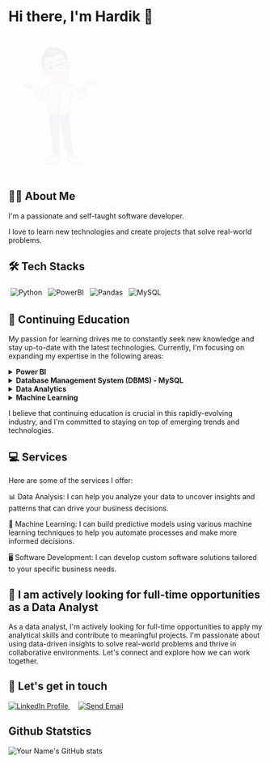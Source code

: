

# Hi there, I'm Hardik 👋

<div style="display: flex; justify-content: center;">
    <img src="ezgif.com-video-to-gif.gif" alt="GitHub Icon">
</div>


## 👨‍💻 About Me

I'm a passionate and self-taught software developer. 

I love to learn new technologies and create projects that solve real-world problems.

## 🛠️ Tech Stacks

<p float="left">
  <img src="https://img.icons8.com/color/48/000000/python--v1.png" alt="Python" height="60" style="vertical-align:top; margin:4px">
  <img src="https://img.icons8.com/color/48/000000/power-bi.png" alt="PowerBI" height="60" style="vertical-align:top; margin:4px">
  <img src="https://img.icons8.com/color/48/000000/pandas.png" alt="Pandas" height="60" style="vertical-align:top; margin:4px">
  <img src="https://img.icons8.com/color/48/null/mysql-logo.png" alt="MySQL" height="60" style="vertical-align:top; margin:4px">
  
</p>

## 🌱 Continuing Education

My passion for learning drives me to constantly seek new knowledge and stay up-to-date with the latest technologies. Currently, I'm focusing on expanding my expertise in the following areas:

<details>
<summary><b>Power BI</b></summary>
<p>I'm exploring the capabilities of Power BI to create interactive visualizations and reports that can help drive data-informed decisions.</p>
</details>

<details>
<summary><b>Database Management System (DBMS) - MySQL</b></summary>
<p>I'm learning the ins and outs of managing and organizing data using MySQL, including creating and modifying databases, tables, and queries.</p>
</details>

<details>
<summary><b>Data Analytics</b></summary>
<p>I'm honing my skills in analyzing data and uncovering insights to help drive business decisions.</p>
</details>

<details>
<summary><b>Machine Learning</b></summary>
<p>I'm diving deeper into machine learning algorithms and techniques to help build predictive models and automate processes.</p>
</details>

I believe that continuing education is crucial in this rapidly-evolving industry, and I'm committed to staying on top of emerging trends and technologies.

## 💻 Services
Here are some of the services I offer:

<p> 📊 Data Analysis: 
 I can help you analyze your data to uncover insights and patterns that can drive your business decisions. </p>
<p>🧠 Machine Learning: I can build predictive models using various machine learning techniques to help you automate processes and make more informed decisions.</p>
<p>🖥️ Software Development: I can develop custom software solutions tailored to your specific business needs.</p>

 
## 👯 I am actively looking for full-time opportunities as a Data Analyst

As a data analyst, I'm actively looking for full-time opportunities to apply my analytical skills and contribute to meaningful projects. I'm passionate about using data-driven insights to solve real-world problems and thrive in collaborative environments. Let's connect and explore how we can work together.

## 💬 Let's get in touch

<!-- LinkedIn and Email icons -->
<p>
  <a href="https://www.linkedin.com/in/hardik-gadher-7604b1a1/" target="_blank">
      <img src="https://img.icons8.com/color/48/000000/linkedin-circled--v1.png" alt="LinkedIn Profile">
  </a>&nbsp;&nbsp;&nbsp;
  <a href="mailto:gadher80@gmail.com">
      <img src="https://img.icons8.com/color/48/000000/gmail--v1.png" alt="Send Email">
  </a>
</p>


## Github Statstics

![Your Name's GitHub stats](https://github-readme-stats.vercel.app/api?username=gadher80&show_icons=true&theme=dark&hide=prs,contribs)

